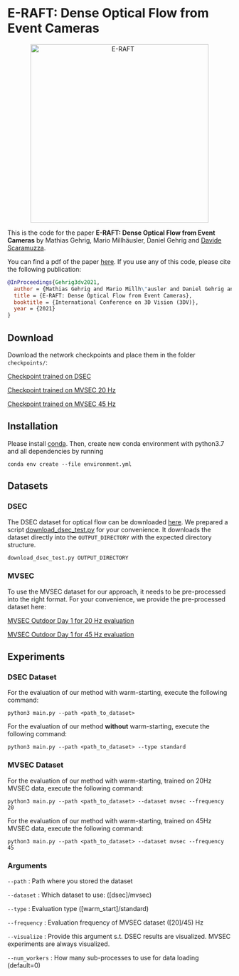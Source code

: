 # E-RAFT: Dense Optical Flow from Event Cameras

<p align="center">
  <a href="https://youtu.be/dN8fl7-XfNw">
    <img src="http://rpg.ifi.uzh.ch/img/papers/3DV21_Gehrig_thumbnail_play.png" alt="E-RAFT" width="400"/>
  </a>
</p>

This is the code for the paper **E-RAFT: Dense Optical Flow from Event Cameras** by Mathias Gehrig, Mario Millhäusler, Daniel Gehrig and [Davide Scaramuzza](http://rpg.ifi.uzh.ch/people_scaramuzza.html).

You can find a pdf of the paper [here](https://dsec.ifi.uzh.ch/wp-content/uploads/2021/10/eraft_3dv.pdf).
If you use any of this code, please cite the following publication:

```bibtex
@InProceedings{Gehrig3dv2021,
  author = {Mathias Gehrig and Mario Millh\"ausler and Daniel Gehrig and Davide Scaramuzza},
  title = {E-RAFT: Dense Optical Flow from Event Cameras},
  booktitle = {International Conference on 3D Vision (3DV)},
  year = {2021}
}
```

## Download

Download the network checkpoints and place them in the folder ```checkpoints/```:


[Checkpoint trained on DSEC](https://download.ifi.uzh.ch/rpg/ERAFT/checkpoints/dsec.tar)

[Checkpoint trained on MVSEC 20 Hz](https://download.ifi.uzh.ch/rpg/ERAFT/checkpoints/mvsec_20.tar)

[Checkpoint trained on MVSEC 45 Hz](https://download.ifi.uzh.ch/rpg/ERAFT/checkpoints/mvsec_45.tar)


## Installation
Please install [conda](https://www.anaconda.com/download).
Then, create new conda environment with python3.7 and all dependencies by running
```
conda env create --file environment.yml
```

## Datasets
### DSEC
The DSEC dataset for optical flow can be downloaded [here](https://dsec.ifi.uzh.ch/dsec-datasets/download/).
We prepared a script [download_dsec_test.py](download_dsec_test.py) for your convenience.
It downloads the dataset directly into the `OUTPUT_DIRECTORY` with the expected directory structure.
```python
download_dsec_test.py OUTPUT_DIRECTORY
```

### MVSEC
To use the MVSEC dataset for our approach, it needs to be pre-processed into the right format. For your convenience, we provide the pre-processed dataset here:

[MVSEC Outdoor Day 1 for 20 Hz evaluation](https://download.ifi.uzh.ch/rpg/ERAFT/datasets/mvsec_outdoor_day_1_20Hz.tar)

[MVSEC Outdoor Day 1 for 45 Hz evaluation](https://download.ifi.uzh.ch/rpg/ERAFT/datasets/mvsec_outdoor_day_1_45Hz.tar)

## Experiments
### DSEC Dataset
For the evaluation of our method with warm-starting, execute the following command:
```
python3 main.py --path <path_to_dataset>
```
For the evaluation of our method **without** warm-starting, execute the following command:
```
python3 main.py --path <path_to_dataset> --type standard
```
### MVSEC Dataset
For the evaluation of our method with warm-starting, trained on 20Hz MVSEC data, execute the following command:
```
python3 main.py --path <path_to_dataset> --dataset mvsec --frequency 20
```
For the evaluation of our method with warm-starting, trained on 45Hz MVSEC data, execute the following command:
```
python3 main.py --path <path_to_dataset> --dataset mvsec --frequency 45
```

### Arguments
```--path``` : Path where you stored the dataset

```--dataset``` : Which dataset to use: ([dsec]/mvsec)

```--type``` : Evaluation type ([warm_start]/standard)

```--frequency``` : Evaluation frequency of MVSEC dataset ([20]/45) Hz

```--visualize``` : Provide this argument s.t. DSEC results are visualized. MVSEC experiments are always visualized.

```--num_workers``` : How many sub-processes to use for data loading (default=0)
